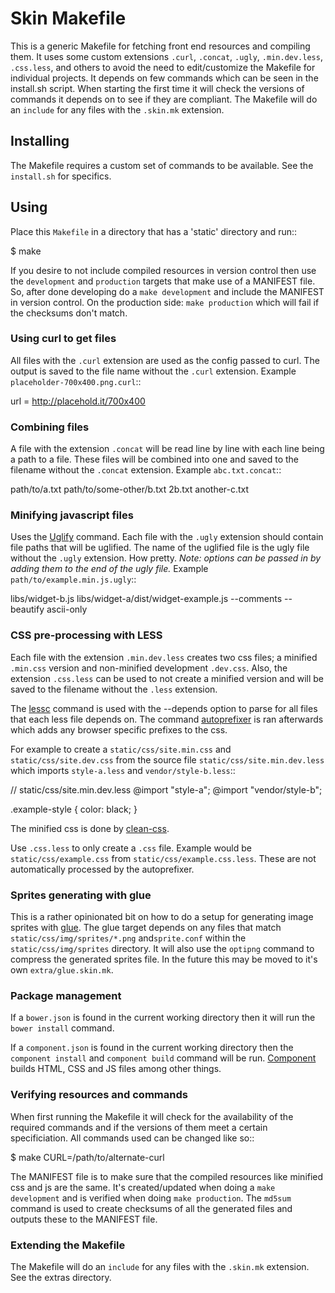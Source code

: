 # Skin Makefile

This is a generic Makefile for fetching front end resources and compiling
them.  It uses some custom extensions `.curl`, `.concat`, `.ugly`,
`.min.dev.less`, `.css.less`, and others to avoid the need to edit/customize
the Makefile for individual projects.  It depends on few commands which can
be seen in the install.sh script.  When starting the first time it will check
the versions of commands it depends on to see if they are compliant.  The
Makefile will do an `include` for any files with the `.skin.mk` extension.

## Installing

The Makefile requires a custom set of commands to be available. See the
`install.sh` for specifics. 

## Using

Place this `Makefile` in a directory that has a 'static' directory and run::

  $ make

If you desire to not include compiled resources in version control then use the
`development` and `production` targets that make use of a MANIFEST file. So,
after done developing do a `make development` and include the MANIFEST in
version control.  On the production side: `make production` which will fail if
the checksums don't match.

### Using curl to get files

All files with the `.curl` extension are used as the config passed to curl.
The output is saved to the file name without the `.curl` extension. Example
`placeholder-700x400.png.curl`:: 

  url = http://placehold.it/700x400

### Combining files

A file with the extension `.concat` will be read line by line with each line
being a path to a file. These files will be combined into one and saved to the
filename without the `.concat` extension.  Example `abc.txt.concat`::

  path/to/a.txt
  path/to/some-other/b.txt
  2b.txt
  another-c.txt

### Minifying javascript files

Uses the [Uglify](https://github.com/mishoo/UglifyJS2) command.  Each file with
the `.ugly` extension should contain file paths that will be uglified. The name
of the uglified file is the ugly file without the `.ugly` extension.  How
pretty.  *Note: options can be passed in by adding them to the end of the ugly
file.* Example `path/to/example.min.js.ugly`::

  libs/widget-b.js
  libs/widget-a/dist/widget-example.js
  --comments
  --beautify ascii-only 


### CSS pre-processing with LESS

Each file with the extension `.min.dev.less` creates two css files; a minified
`.min.css` version and non-minified development `.dev.css`.  Also, the
extension `.css.less` can be used to not create a minified version and will be
saved to the filename without the `.less` extension.

The [lessc](http://lesscss.org/) command is used with the --depends option to
parse for all files that each less file depends on.  The command
[autoprefixer](https://github.com/ai/autoprefixer) is ran afterwards which adds
any browser specific prefixes to the css.

For example to create a `static/css/site.min.css` and `static/css/site.dev.css` from the
source file `static/css/site.min.dev.less` which imports `style-a.less` and
`vendor/style-b.less`::

  // static/css/site.min.dev.less
  @import "style-a";
  @import "vendor/style-b";

  .example-style {
    color: black;
  }

The minified css is done by [clean-css](https://www.npmjs.org/package/clean-css).

Use `.css.less` to only create a `.css` file. Example would be
`static/css/example.css` from `static/css/example.css.less`. These are not automatically
processed by the autoprefixer.

### Sprites generating with glue

This is a rather opinionated bit on how to do a setup for generating image
sprites with [glue](https://github.com/jorgebastida/glue/). The glue target
depends on any files that match `static/css/img/sprites/*.png` and`sprite.conf` within
the `static/css/img/sprites` directory. It will also use the `optipng` command to
compress the generated sprites file.  In the future this may be moved to it's
own `extra/glue.skin.mk`.

### Package management

If a `bower.json` is found in the current working directory then it will run
the `bower install` command.

If a `component.json` is found in the current working directory then the
`component install` and `component build` command will be run.
[Component](https://github.com/component/component) builds HTML, CSS and JS
files among other things.

### Verifying resources and commands

When first running the Makefile it will check for the availability of the
required commands and if the versions of them meet a certain specificiation.
All commands used can be changed like so::

  $ make CURL=/path/to/alternate-curl

The MANIFEST file is to make sure that the compiled resources like minified css
and js are the same.  It's created/updated when doing a `make development` and
is verified when doing `make production`. The `md5sum` command is used to
create checksums of all the generated files and outputs these to the MANIFEST
file.

### Extending the Makefile

The Makefile will do an `include` for any files with the `.skin.mk` extension.
See the extras directory.
